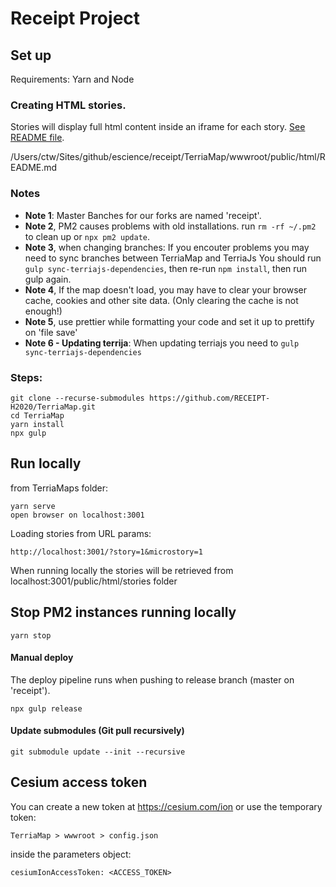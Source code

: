
# Receipt Project

## Set up
Requirements:
Yarn and Node


### Creating HTML stories. 
Stories will display full html content inside an iframe for each story.
[See README file](/wwwroot/public/html/README.md). 

/Users/ctw/Sites/github/escience/receipt/TerriaMap/wwwroot/public/html/README.md

### Notes
- **Note 1**: Master Banches for our forks are named 'receipt'.
- **Note 2**, PM2 causes problems with old installations. run `rm -rf ~/.pm2` to clean up or `npx pm2 update`.
- **Note 3**, when changing branches: If you encouter problems you may need to sync branches between TerriaMap and TerriaJs You should run `gulp sync-terriajs-dependencies`, then re-run `npm install`, then run gulp again.
- **Note 4**, If the map doesn't load, you may have to clear your browser cache, cookies and other site data. (Only clearing the cache is not enough!)
- **Note 5**, use prettier while formatting your code and set it up to prettify on 'file save'
- **Note 6 - Updating terrija**: When updating terriajs you need to `gulp sync-terriajs-dependencies`

### Steps:
```
git clone --recurse-submodules https://github.com/RECEIPT-H2020/TerriaMap.git
cd TerriaMap
yarn install
npx gulp
```

 ## Run locally
from TerriaMaps folder:
```
yarn serve
open browser on localhost:3001
```
Loading stories from URL params:
```
http://localhost:3001/?story=1&microstory=1
```
When running locally the stories will be retrieved from localhost:3001/public/html/stories folder

## Stop PM2 instances running locally
```
yarn stop
```

#### Manual deploy
The deploy pipeline runs when pushing to release branch (master on 'receipt').
```
npx gulp release
```
#### Update submodules (Git pull recursively)
```
git submodule update --init --recursive
```


## Cesium access token
You can create a new token at https://cesium.com/ion or use the temporary token:

```TerriaMap > wwwroot > config.json ```

inside the parameters object:

```cesiumIonAccessToken: <ACCESS_TOKEN>```


